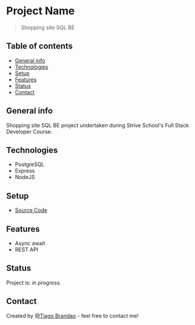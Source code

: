 # Project Name

> Shopping site SQL BE

## Table of contents

- [General info](#general-info)
- [Technologies](#technologies)
- [Setup](#setup)
- [Features](#features)
- [Status](#status)
- [Contact](#contact)

## General info

Shopping site SQL BE project undertaken during Strive School's Full Stack Developer Course.

## Technologies

- PostgreSQL
- Express
- NodeJS

## Setup

- [Source Code](https://github.com/brandaspt/amazon-be-sql/)

## Features

- Async await
- REST API

## Status

Project is: _in progress_.

## Contact

Created by [@Tiago Brandao](https://www.imtiago.world/) - feel free to contact me!
